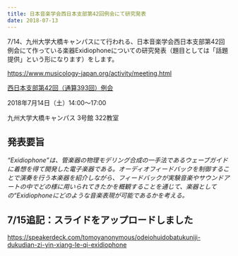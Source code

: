 ```yaml
---
title: 日本音楽学会西日本支部第42回例会にて研究発表
date: 2018-07-13
---
```


7/14、九州大学大橋キャンパスにて行われる、日本音楽学会西日本支部第42回例会にて作っている楽器Exidiophoneについての研究発表（題目としては「話題提供」という形になります）をします。



https://www.musicology-japan.org/activity/meeting.html



<!--more-->

[西日本支部第42回（通算393回）例会](https://rcjtm.kcua.ac.jp/pub/msj/2017-18.html#393) 

2018年7月14日（土）14:00～17:00 

九州大学大橋キャンパス 3号館 322教室



## 発表要旨

*“Exidiophone”は、管楽器の物理モデリング合成の一手法であるウェーブガイドに着想を得て開発した電子楽器である。オーディオフィードバックを制御することで演奏を行う本楽器を紹介しながら、フィードバックが実験音楽やサウンドアートの中でどの様に用いられてきたかを概観することを通じて、楽器としての“Exidiophoneにどのような音楽表現が可能であるかを考える。*



## 7/15追記：スライドをアップロードしました

https://speakerdeck.com/tomoyanonymous/odeiohuidobatukuniji-dukudian-zi-yin-xiang-le-qi-exidiophone

<script async class="speakerdeck-embed" data-id="0aefa27b6607435a80cb65df0aa722db" data-ratio="1.33333333333333" src="//speakerdeck.com/assets/embed.js"></script>
